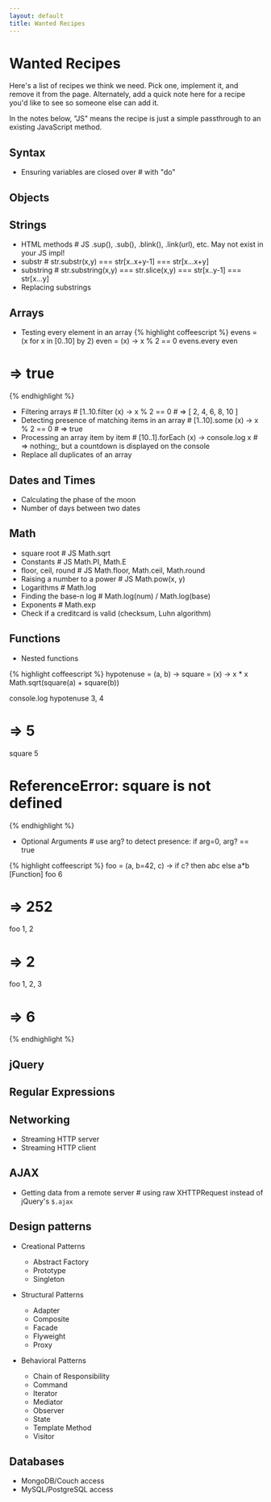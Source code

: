 ```yaml
---
layout: default
title: Wanted Recipes
---
```

# Wanted Recipes

Here's a list of recipes we think we need. Pick one, implement it, and remove it from the page. Alternately, add a quick note here for a recipe you'd like to see so someone else can add it.

In the notes below, "JS" means the recipe is just a simple passthrough to an existing JavaScript method.

## Syntax

* Ensuring variables are closed over # with "do"

## Objects

## Strings

* HTML methods # JS .sup(), .sub(), .blink(), .link(url), etc. May not exist in your JS impl!
* substr # str.substr(x,y)  === str[x..x+y-1] === str[x...x+y]
* substring # str.substring(x,y) === str.slice(x,y)  === str[x..y-1] === str[x...y]
* Replacing substrings

## Arrays

* Testing every element in an array
{% highlight coffeescript %}
evens = (x for x in [0..10] by 2)
even = (x) -> x % 2 == 0
evens.every even
# => true
{% endhighlight %}
* Filtering arrays # [1..10.filter (x) -> x % 2 == 0 # => [ 2, 4, 6, 8, 10 ]
* Detecting presence of matching items in an array # [1..10].some (x) -> x % 2 == 0 # => true
* Processing an array item by item # [10..1].forEach (x) -> console.log x # => nothing;, but a countdown is displayed on the console
* Replace all duplicates of an array

## Dates and Times

* Calculating the phase of the moon
* Number of days between two dates

## Math

* square root # JS Math.sqrt
* Constants # JS Math.PI, Math.E
* floor, ceil, round # JS Math.floor, Math.ceil, Math.round
* Raising a number to a power # JS Math.pow(x, y)
* Logarithms # Math.log
* Finding the base-n log # Math.log(num) / Math.log(base)
* Exponents # Math.exp
* Check if a creditcard is valid (checksum, Luhn algorithm)

## Functions

* Nested functions

{% highlight coffeescript %}
hypotenuse = (a, b) ->
  square = (x) -> x * x
  Math.sqrt(square(a) + square(b))

console.log hypotenuse 3, 4
# => 5

square 5
# ReferenceError: square is not defined
{% endhighlight %}

* Optional Arguments # use arg? to detect presence: if arg=0, arg? == true

{% highlight coffeescript %}
foo = (a, b=42, c) -> if c? then a*b*c else a*b
[Function]
foo 6
# => 252
foo 1, 2
# => 2
foo 1, 2, 3
# => 6
{% endhighlight %}

## jQuery

## Regular Expressions

## Networking

* Streaming HTTP server
* Streaming HTTP client

## AJAX

* Getting data from a remote server # using raw XHTTPRequest instead of jQuery's `$.ajax`

## Design patterns

* Creational Patterns
  * Abstract Factory
  * Prototype
  * Singleton

* Structural Patterns
  * Adapter
  * Composite
  * Facade
  * Flyweight
  * Proxy

* Behavioral Patterns
  * Chain of Responsibility
  * Command
  * Iterator
  * Mediator
  * Observer
  * State
  * Template Method
  * Visitor

## Databases

* MongoDB/Couch access
* MySQL/PostgreSQL access
